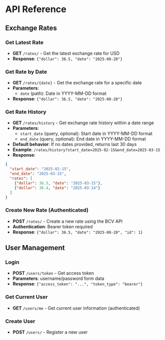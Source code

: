 # API Reference

## Exchange Rates

### Get Latest Rate
- **GET** `/rates/` - Get the latest exchange rate for USD
- **Response**: `{"dollar": 36.5, "date": "2025-08-20"}`

### Get Rate by Date
- **GET** `/rates/{date}` - Get the exchange rate for a specific date
- **Parameters**: 
  - `date` (path): Date in YYYY-MM-DD format
- **Response**: `{"dollar": 36.5, "date": "2025-08-20"}`

### Get Rate History
- **GET** `/rates/history` - Get exchange rate history within a date range
- **Parameters**: 
  - `start_date` (query, optional): Start date in YYYY-MM-DD format
  - `end_date` (query, optional): End date in YYYY-MM-DD format
- **Default behavior**: If no dates provided, returns last 30 days
- **Example**: `/rates/history?start_date=2025-02-15&end_date=2025-03-15`
- **Response**: 
```json
{
  "start_date": "2025-02-15",
  "end_date": "2025-03-15", 
  "rates": [
    {"dollar": 36.5, "date": "2025-03-15"},
    {"dollar": 36.4, "date": "2025-03-14"}
  ]
}
```

### Create New Rate (Authenticated)
- **POST** `/rates/` - Create a new rate using the BCV API
- **Authentication**: Bearer token required
- **Response**: `{"dollar": 36.5, "date": "2025-08-20", "id": 1}`

## User Management

### Login
- **POST** `/users/token` - Get access token
- **Parameters**: username/password form data
- **Response**: `{"access_token": "...", "token_type": "bearer"}`

### Get Current User
- **GET** `/users/me` - Get current user information (authenticated)

### Create User
- **POST** `/users/` - Register a new user